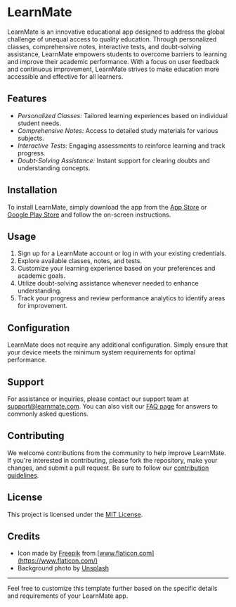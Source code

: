 # LearnMate

LearnMate is an innovative educational app designed to address the global challenge of unequal access to quality education. Through personalized classes, comprehensive notes, interactive tests, and doubt-solving assistance, LearnMate empowers students to overcome barriers to learning and improve their academic performance. With a focus on user feedback and continuous improvement, LearnMate strives to make education more accessible and effective for all learners.

## Features

- *Personalized Classes:* Tailored learning experiences based on individual student needs.
- *Comprehensive Notes:* Access to detailed study materials for various subjects.
- *Interactive Tests:* Engaging assessments to reinforce learning and track progress.
- *Doubt-Solving Assistance:* Instant support for clearing doubts and understanding concepts.

## Installation

To install LearnMate, simply download the app from the [App Store](#) or [Google Play Store](#) and follow the on-screen instructions.

## Usage

1. Sign up for a LearnMate account or log in with your existing credentials.
2. Explore available classes, notes, and tests.
3. Customize your learning experience based on your preferences and academic goals.
4. Utilize doubt-solving assistance whenever needed to enhance understanding.
5. Track your progress and review performance analytics to identify areas for improvement.

## Configuration

LearnMate does not require any additional configuration. Simply ensure that your device meets the minimum system requirements for optimal performance.

## Support

For assistance or inquiries, please contact our support team at [support@learnmate.com](mailto:support@learnmate.com). You can also visit our [FAQ page](#) for answers to commonly asked questions.

## Contributing

We welcome contributions from the community to help improve LearnMate. If you're interested in contributing, please fork the repository, make your changes, and submit a pull request. Be sure to follow our [contribution guidelines](CONTRIBUTING.md).

## License

This project is licensed under the [MIT License](LICENSE).

## Credits

- Icon made by [Freepik](https://www.flaticon.com/authors/freepik) from [www.flaticon.com](https://www.flaticon.com/)
- Background photo by [Unsplash](https://unsplash.com/)

---

Feel free to customize this template further based on the specific details and requirements of your LearnMate app.
